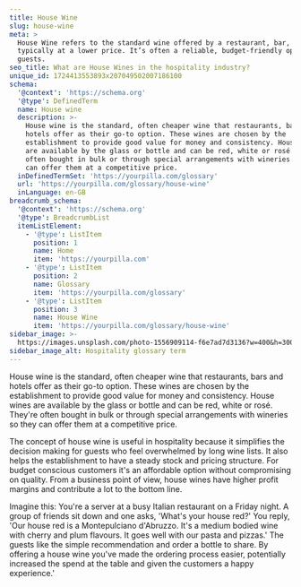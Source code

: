 ```yaml
---
title: House Wine
slug: house-wine
meta: >
  House Wine refers to the standard wine offered by a restaurant, bar, or café,
  typically at a lower price. It’s often a reliable, budget-friendly option for
  guests.
seo_title: What are House Wines in the hospitality industry?
unique_id: 1724413553893x207049502007186100
schema:
  '@context': 'https://schema.org'
  '@type': DefinedTerm
  name: House wine
  description: >-
    House wine is the standard, often cheaper wine that restaurants, bars and
    hotels offer as their go-to option. These wines are chosen by the
    establishment to provide good value for money and consistency. House wines
    are available by the glass or bottle and can be red, white or rosé. They're
    often bought in bulk or through special arrangements with wineries so they
    can offer them at a competitive price.
  inDefinedTermSet: 'https://yourpilla.com/glossary'
  url: 'https://yourpilla.com/glossary/house-wine'
  inLanguage: en-GB
breadcrumb_schema:
  '@context': 'https://schema.org'
  '@type': BreadcrumbList
  itemListElement:
    - '@type': ListItem
      position: 1
      name: Home
      item: 'https://yourpilla.com'
    - '@type': ListItem
      position: 2
      name: Glossary
      item: 'https://yourpilla.com/glossary'
    - '@type': ListItem
      position: 3
      name: House Wine
      item: 'https://yourpilla.com/glossary/house-wine'
sidebar_image: >-
  https://images.unsplash.com/photo-1556909114-f6e7ad7d3136?w=400&h=300&fit=crop&auto=format
sidebar_image_alt: Hospitality glossary term
---
```

House wine is the standard, often cheaper wine that restaurants, bars and hotels offer as their go-to option. These wines are chosen by the establishment to provide good value for money and consistency. House wines are available by the glass or bottle and can be red, white or rosé. They're often bought in bulk or through special arrangements with wineries so they can offer them at a competitive price.

The concept of house wine is useful in hospitality because it simplifies the decision making for guests who feel overwhelmed by long wine lists. It also helps the establishment to have a steady stock and pricing structure. For budget conscious customers it's an affordable option without compromising on quality. From a business point of view, house wines have higher profit margins and contribute a lot to the bottom line.

Imagine this: You're a server at a busy Italian restaurant on a Friday night. A group of friends sit down and one asks, 'What's your house red?' You reply, 'Our house red is a Montepulciano d'Abruzzo. It's a medium bodied wine with cherry and plum flavours. It goes well with our pasta and pizzas.' The guests like the simple recommendation and order a bottle to share. By offering a house wine you've made the ordering process easier, potentially increased the spend at the table and given the customers a happy experience.'
